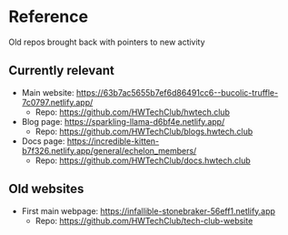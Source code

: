 # Reference
Old repos brought back with pointers to new activity


## Currently relevant 
- Main website: https://63b7ac5655b7ef6d86491cc6--bucolic-truffle-7c0797.netlify.app/
   - Repo: https://github.com/HWTechClub/hwtech.club
- Blog page: https://sparkling-llama-d6bf4e.netlify.app/
  - Repo: https://github.com/HWTechClub/blogs.hwtech.club
- Docs page: https://incredible-kitten-b7f326.netlify.app/general/echelon_members/ 
  - Repo: https://github.com/HWTechClub/docs.hwtech.club


## Old websites 
- First main webpage: https://infallible-stonebraker-56eff1.netlify.app 
  - Repo: https://github.com/HWTechClub/tech-club-website

